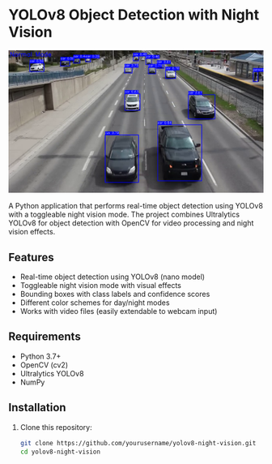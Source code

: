 
# YOLOv8 Object Detection with Night Vision

![Demo](detect.PNG)

A Python application that performs real-time object detection using YOLOv8 with a toggleable night vision mode. The project combines Ultralytics YOLOv8 for object detection with OpenCV for video processing and night vision effects.

## Features

- Real-time object detection using YOLOv8 (nano model)
- Toggleable night vision mode with visual effects
- Bounding boxes with class labels and confidence scores
- Different color schemes for day/night modes
- Works with video files (easily extendable to webcam input)

## Requirements

- Python 3.7+
- OpenCV (cv2)
- Ultralytics YOLOv8
- NumPy

## Installation

1. Clone this repository:
   ```bash
   git clone https://github.com/yourusername/yolov8-night-vision.git
   cd yolov8-night-vision
